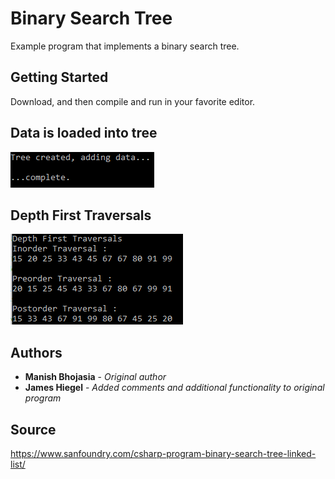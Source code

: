 # Binary Search Tree

Example program that implements a binary search tree.

## Getting Started

Download, and then compile and run in your favorite editor.

## Data is loaded into tree
![start](https://github.com/JamesHiegel/CSharp_Portfolio/blob/master/BinarySearchTree/img/start.PNG)

## Depth First Traversals
![traversals](https://github.com/JamesHiegel/CSharp_Portfolio/blob/master/BinarySearchTree/img/dft.PNG)

## Authors

* **Manish Bhojasia** - *Original author*
* **James Hiegel** - *Added comments and additional functionality to original program*

## Source

https://www.sanfoundry.com/csharp-program-binary-search-tree-linked-list/